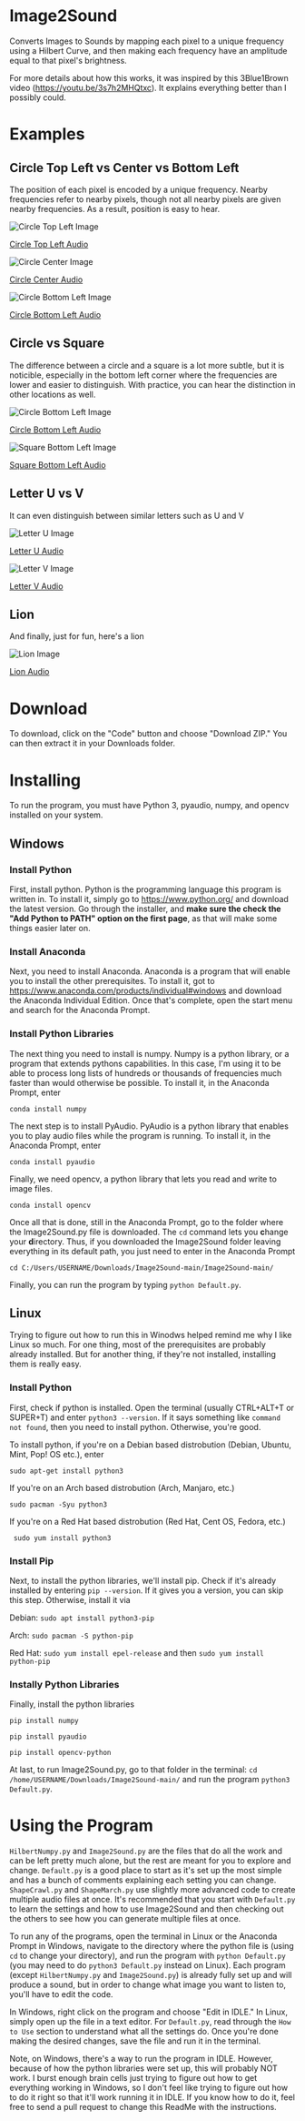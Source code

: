 # Image2Sound
Converts Images to Sounds by mapping each pixel to a unique frequency using a Hilbert Curve, and then making each frequency have an amplitude equal to that pixel's brightness.

For more details about how this works, it was inspired by this 3Blue1Brown video (https://youtu.be/3s7h2MHQtxc).  It explains everything better than I possibly could.

# Examples
## Circle Top Left vs Center vs Bottom Left
The position of each pixel is encoded by a unique frequency.  Nearby frequencies refer to nearby pixels, though not all nearby pixels are given nearby frequencies.  As a result, position is easy to hear.

![Circle Top Left Image](https://github.com/RingOfProgrammers/Image2Sound/blob/main/Pictures/64x64/Circle_Top_Left.png)

[Circle Top Left Audio](https://github.com/RingOfProgrammers/Image2Sound/blob/main/Sounds/64x64/Circle_Top_Left.wav?raw=true)


![Circle Center Image](https://github.com/RingOfProgrammers/Image2Sound/blob/main/Pictures/64x64/Circle_Center.png)

[Circle Center Audio](https://github.com/RingOfProgrammers/Image2Sound/blob/main/Sounds/64x64/Circle_Center.wav?raw=true)


![Circle Bottom Left Image](https://github.com/RingOfProgrammers/Image2Sound/blob/main/Pictures/64x64/Circle_Bottom_Left.png)

[Circle Bottom Left Audio](https://github.com/RingOfProgrammers/Image2Sound/blob/main/Sounds/64x64/Circle_Bottom_Left.wav?raw=true)

## Circle vs Square
The difference between a circle and a square is a lot more subtle, but it is noticible, especially in the bottom left corner where the frequencies are lower and easier to distinguish.  With practice, you can hear the distinction in other locations as well.

![Circle Bottom Left Image](https://github.com/RingOfProgrammers/Image2Sound/blob/main/Pictures/64x64/Circle_Bottom_Left.png)

[Circle Bottom Left Audio](https://github.com/RingOfProgrammers/Image2Sound/blob/main/Sounds/64x64/Circle_Bottom_Left.wav?raw=true)


![Square Bottom Left Image](https://github.com/RingOfProgrammers/Image2Sound/blob/main/Pictures/64x64/Square_Bottom_Left.png)

[Square Bottom Left Audio](https://github.com/RingOfProgrammers/Image2Sound/blob/main/Sounds/64x64/Square_Bottom_Left.wav?raw=true)

## Letter U vs V
It can even distinguish between similar letters such as U and V

![Letter U Image](https://github.com/RingOfProgrammers/Image2Sound/blob/main/Pictures/64x64/Letter_U.png)

[Letter U Audio](https://github.com/RingOfProgrammers/Image2Sound/blob/main/Sounds/64x64/Letter_U.wav?raw=true)


![Letter V Image](https://github.com/RingOfProgrammers/Image2Sound/blob/main/Pictures/64x64/Letter_V.png)

[Letter V Audio](https://github.com/RingOfProgrammers/Image2Sound/blob/main/Sounds/64x64/Letter_V.wav?raw=true)

## Lion
And finally, just for fun, here's a lion

![Lion Image](https://github.com/RingOfProgrammers/Image2Sound/blob/main/Pictures/64x64/Lion.png)

[Lion Audio](https://github.com/RingOfProgrammers/Image2Sound/blob/main/Sounds/64x64/Lion_%5B0,%200%5D.wav?raw=true)

# Download
To download, click on the "Code" button and choose "Download ZIP."  You can then extract it in your Downloads folder.

# Installing
To run the program, you must have Python 3, pyaudio, numpy, and opencv installed on your system.
## Windows
### Install Python
First, install python.  Python is the programming language this program is written in.  To install it, simply go to https://www.python.org/ and download the latest version.  Go through the installer, and **make sure the check the "Add Python to PATH" option on the first page**, as that will make some things easier later on.

### Install Anaconda
Next, you need to install Anaconda.  Anaconda is a program that will enable you to install the other prerequisites.  To install it, got to https://www.anaconda.com/products/individual#windows and download the Anaconda Individual Edition.  Once that's complete, open the start menu and search for the Anaconda Prompt.

### Install Python Libraries
The next thing you need to install is numpy.  Numpy is a python library, or a program that extends pythons capabilities.  In this case, I'm using it to be able to process long lists of hundreds or thousands of frequencies much faster than would otherwise be possible.  To install it, in the Anaconda Prompt, enter

```conda install numpy```

The next step is to install PyAudio.  PyAudio is a python library that enables you to play audio files while the program is running.  To install it, in the Anaconda Prompt, enter

```conda install pyaudio```

Finally, we need opencv, a python library that lets you read and write to image files.

```conda install opencv```

Once all that is done, still in the Anaconda Prompt, go to the folder where the Image2Sound.py file is downloaded.  The `cd` command lets you **c**hange your **d**irectory.  Thus, if you downloaded the Image2Sound folder leaving everything in its default path, you just need to enter in the Anaconda Prompt

```cd C:/Users/USERNAME/Downloads/Image2Sound-main/Image2Sound-main/```

Finally, you can run the program by typing `python Default.py`.

## Linux
Trying to figure out how to run this in Winodws helped remind me why I like Linux so much.  For one thing, most of the prerequisites are probably already installed.  But for another thing, if they're not installed, installing them is really easy.

### Install Python
First, check if python is installed.  Open the terminal (usually CTRL+ALT+T or SUPER+T) and enter `python3 --version`.  If it says something like `command not found`, then you need to install python.  Otherwise, you're good.

To install python, if you're on a Debian based distrobution (Debian, Ubuntu, Mint, Pop! OS etc.), enter

```sudo apt-get install python3```

If you're on an Arch based distrobution (Arch, Manjaro, etc.)

```sudo pacman -Syu python3```

If you're on a Red Hat based distrobution (Red Hat, Cent OS, Fedora, etc.)

``` sudo yum install python3```

### Install Pip
Next, to install the python libraries, we'll install pip.  Check if it's already installed by entering `pip --version`.  If it gives you a version, you can skip this step.  Otherwise, install it via

Debian: `sudo apt install python3-pip`

Arch: `sudo pacman -S python-pip`

Red Hat: `sudo yum install epel-release` and then `sudo yum install python-pip`

### Instally Python Libraries
Finally, install the python libraries

```pip install numpy```

```pip install pyaudio```

```pip install opencv-python```

At last, to run Image2Sound.py, go to that folder in the terminal: `cd /home/USERNAME/Downloads/Image2Sound-main/` and run the program `python3 Default.py`.

# Using the Program
`HilbertNumpy.py` and `Image2Sound.py` are the files that do all the work and can be left pretty much alone, but the rest are meant for you to explore and change.  `Default.py` is a good place to start as it's set up the most simple and has a bunch of comments explaining each setting you can change.  `ShapeCrawl.py` and `ShapeMarch.py` use slightly more advanced code to create multiple audio files at once.  It's recommended that you start with `Default.py` to learn the settings and how to use Image2Sound and then checking out the others to see how you can generate multiple files at once.

To run any of the programs, open the terminal in Linux or the Anaconda Prompt in Windows, navigate to the directory where the python file is (using `cd` to change your directory), and run the program with `python Default.py` (you may need to do `python3 Default.py` instead on Linux).  Each program (except `HilbertNumpy.py` and `Image2Sound.py`) is already fully set up and will produce a sound, but in order to change what image you want to listen to, you'll have to edit the code.

In Windows, right click on the program and choose "Edit in IDLE."  In Linux, simply open up the file in a text editor.  For `Default.py`, read through the `How to Use` section to understand what all the settings do.  Once you're done making the desired changes, save the file and run it in the terminal.

Note, on Windows, there's a way to run the program in IDLE.  However, because of how the python libraries were set up, this will probably NOT work.  I burst enough brain cells just trying to figure out how to get everything working in Windows, so I don't feel like trying to figure out how to do it right so that it'll work running it in IDLE.  If you know how to do it, feel free to send a pull request to change this ReadMe with the instructions.
